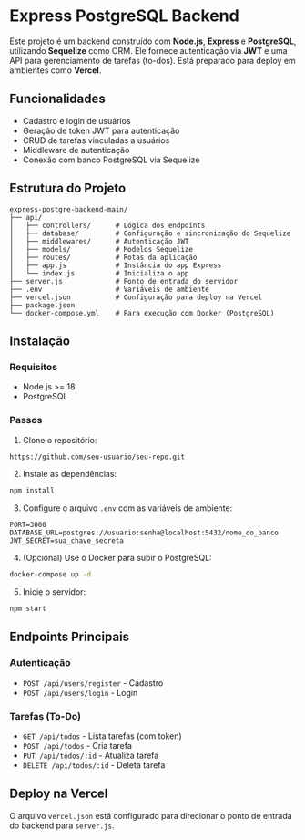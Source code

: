 # Express PostgreSQL Backend

Este projeto é um backend construído com **Node.js**, **Express** e **PostgreSQL**, utilizando **Sequelize** como ORM. Ele fornece autenticação via **JWT** e uma API para gerenciamento de tarefas (to-dos). Está preparado para deploy em ambientes como **Vercel**.

## Funcionalidades

* Cadastro e login de usuários
* Geração de token JWT para autenticação
* CRUD de tarefas vinculadas a usuários
* Middleware de autenticação
* Conexão com banco PostgreSQL via Sequelize

## Estrutura do Projeto

```
express-postgre-backend-main/
├── api/
│   ├── controllers/      # Lógica dos endpoints
│   ├── database/         # Configuração e sincronização do Sequelize
│   ├── middlewares/      # Autenticação JWT
│   ├── models/           # Modelos Sequelize
│   ├── routes/           # Rotas da aplicação
│   ├── app.js            # Instância do app Express
│   └── index.js          # Inicializa o app
├── server.js             # Ponto de entrada do servidor
├── .env                  # Variáveis de ambiente
├── vercel.json           # Configuração para deploy na Vercel
├── package.json
└── docker-compose.yml    # Para execução com Docker (PostgreSQL)
```

## Instalação

### Requisitos

* Node.js >= 18
* PostgreSQL

### Passos

1. Clone o repositório:

```bash
https://github.com/seu-usuario/seu-repo.git
```

2. Instale as dependências:

```bash
npm install
```

3. Configure o arquivo `.env` com as variáveis de ambiente:

```
PORT=3000
DATABASE_URL=postgres://usuario:senha@localhost:5432/nome_do_banco
JWT_SECRET=sua_chave_secreta
```

4. (Opcional) Use o Docker para subir o PostgreSQL:

```bash
docker-compose up -d
```

5. Inicie o servidor:

```bash
npm start
```

## Endpoints Principais

### Autenticação

* `POST /api/users/register` - Cadastro
* `POST /api/users/login` - Login

### Tarefas (To-Do)

* `GET /api/todos` - Lista tarefas (com token)
* `POST /api/todos` - Cria tarefa
* `PUT /api/todos/:id` - Atualiza tarefa
* `DELETE /api/todos/:id` - Deleta tarefa

## Deploy na Vercel

O arquivo `vercel.json` está configurado para direcionar o ponto de entrada do backend para `server.js`.


